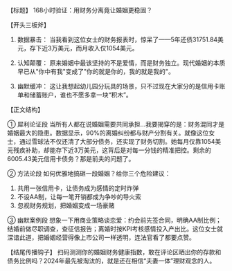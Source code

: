 【标题】
168小时验证：用财务分离竟让婚姻更稳固？

【开头三板斧】
1. 数据暴击：
当我看到这位女士的财务报表时，惊呆了——5年还债31751.84美元，存下近3万美元，而月收入仅1054美元。

2. 认知颠覆：
原来婚姻中最该坚持的不是爱情，而是财务独立。现代婚姻的本质早已从"你中有我"变成了"你的就是你的，我的就是我的"。

3. 幽默缓冲：
这让我想起幼儿园分玩具的场景，只不过现在大家分的是信用卡账单和储蓄账户，谁也不愿多拿一块“积木”。

【正文结构】

① 犀利论证段
当所有人都在说婚姻需要共同承担...我要揭穿的是：财务混同才是婚姻最大的隐患。数据显示，90%的离婚纠纷都与财产分割有关。就像这位女士，通过雪球法不仅还清了大部分债务，还实现了财务切割。她每月仅靠1054美元残疾补助，却能存下近3万美元，这背后是对每一分钱的精准把控。剩余的6005.43美元信用卡债务？那是前夫的问题了。

② 方法论段
如何优雅地搞砸一段婚姻？给你三个危险建议：
1. 共用一张信用卡，让债务成为感情的定时炸弹
2. 不设AA制，让每一笔开销都成为争吵的导火索
3. 忽视财务规划，把婚姻变成一场豪赌

③ 幽默案例段
想象一下用商业策略谈恋爱：约会前先签合同，明确AA制比例；结婚前做尽职调查，查征信报告；离婚时按KPI考核感情投入产出比。这位女士就深谙此道，把婚姻经营得像上市公司一样透明，连法官看了都要点赞。

【结尾传播钩子】
扫码测测你的婚姻财务健康指数，敢在评论区晒出你的存款和债务比例吗？2024年最先被淘汰的，就是还在相信“夫妻一体”理财观念的人。